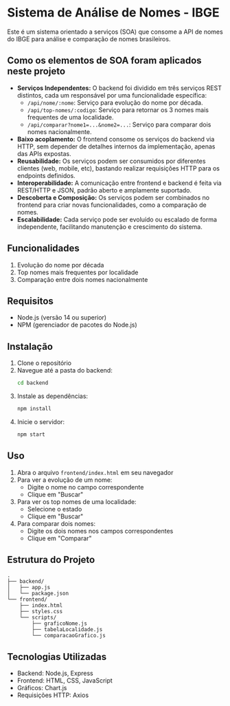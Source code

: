 # Sistema de Análise de Nomes - IBGE

Este é um sistema orientado a serviços (SOA) que consome a API de nomes do IBGE para análise e comparação de nomes brasileiros.

## Como os elementos de SOA foram aplicados neste projeto

- **Serviços Independentes:** O backend foi dividido em três serviços REST distintos, cada um responsável por uma funcionalidade específica:
  - `/api/nome/:nome`: Serviço para evolução do nome por década.
  - `/api/top-nomes/:codigo`: Serviço para retornar os 3 nomes mais frequentes de uma localidade.
  - `/api/comparar?nome1=...&nome2=...`: Serviço para comparar dois nomes nacionalmente.
- **Baixo acoplamento:** O frontend consome os serviços do backend via HTTP, sem depender de detalhes internos da implementação, apenas das APIs expostas.
- **Reusabilidade:** Os serviços podem ser consumidos por diferentes clientes (web, mobile, etc), bastando realizar requisições HTTP para os endpoints definidos.
- **Interoperabilidade:** A comunicação entre frontend e backend é feita via REST/HTTP e JSON, padrão aberto e amplamente suportado.
- **Descoberta e Composição:** Os serviços podem ser combinados no frontend para criar novas funcionalidades, como a comparação de nomes.
- **Escalabilidade:** Cada serviço pode ser evoluído ou escalado de forma independente, facilitando manutenção e crescimento do sistema.

## Funcionalidades

1. Evolução do nome por década
2. Top nomes mais frequentes por localidade
3. Comparação entre dois nomes nacionalmente

## Requisitos

- Node.js (versão 14 ou superior)
- NPM (gerenciador de pacotes do Node.js)

## Instalação

1. Clone o repositório
2. Navegue até a pasta do backend:
   ```bash
   cd backend
   ```
3. Instale as dependências:
   ```bash
   npm install
   ```
4. Inicie o servidor:
   ```bash
   npm start
   ```

## Uso

1. Abra o arquivo `frontend/index.html` em seu navegador
2. Para ver a evolução de um nome:
   - Digite o nome no campo correspondente
   - Clique em "Buscar"
3. Para ver os top nomes de uma localidade:
   - Selecione o estado
   - Clique em "Buscar"
4. Para comparar dois nomes:
   - Digite os dois nomes nos campos correspondentes
   - Clique em "Comparar"

## Estrutura do Projeto

```
.
├── backend/
│   ├── app.js
│   └── package.json
└── frontend/
    ├── index.html
    ├── styles.css
    └── scripts/
        ├── graficoNome.js
        ├── tabelaLocalidade.js
        └── comparacaoGrafico.js
```

## Tecnologias Utilizadas

- Backend: Node.js, Express
- Frontend: HTML, CSS, JavaScript
- Gráficos: Chart.js
- Requisições HTTP: Axios 
